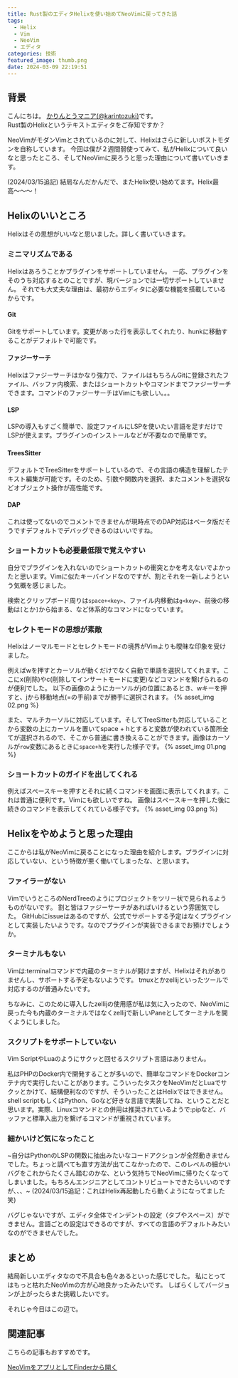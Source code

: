 ```yaml
---
title: Rust製のエディタHelixを使い始めてNeoVimに戻ってきた話
tags:
  - Helix
  - Vim
  - NeoVim
  - エディタ
categories: 技術
featured_image: thumb.png
date: 2024-03-09 22:19:51
---
```



## 背景
こんにちは。 [かりんとうマニア(@karintozuki)](https://twitter.com/karintozuki)です。  
Rust製のHelixというテキストエディタをご存知ですか？
<!-- more -->

NeoVimがモダンVimとされているのに対して、Helixはさらに新しいポストモダンを自称しています。
今回は僕が２週間弱使ってみて、私がHelixについて良いなと思ったところ、そしてNeoVimに戻ろうと思った理由について書いていきます。

(2024/03/15追記) 結局なんだかんだで、またHelix使い始めてます。Helix最高〜〜〜！

## **Helixのいいところ**
Helixはその思想がいいなと思いました。詳しく書いていきます。

### ミニマリズムである
Helixはあろうことかプラグインをサポートしていません。
一応、プラグインをそのうち対応するとのことですが、現バージョンでは一切サポートしていません。
それでも大丈夫な理由は、最初からエディタに必要な機能を搭載しているからです。

#### Git
Gitをサポートしています。変更があった行を表示してくれたり、hunkに移動することがデフォルトで可能です。

#### ファジーサーチ
Helixはファジーサーチはかなり強力で、ファイルはもちろんGitに登録されたファイル、バッファ内検索、またはショートカットやコマンドまでファジーサーチできます。コマンドのファジーサーチはVimにも欲しい。。。

#### LSP
LSPの導入もすごく簡単で、設定ファイルにLSPを使いたい言語を足すだけでLSPが使えます。プラグインのインストールなどが不要なので簡単です。

#### TreesSitter　
デフォルトでTreeSitterをサポートしているので、その言語の構造を理解したテキスト編集が可能です。そのため、引数や関数内を選択、またコメントを選択などオブジェクト操作が高性能です。

#### DAP
これは使ってないのでコメントできませんが現時点でのDAP対応はベータ版だそうですデフォルトでデバッグできるのはいいですね。

### ショートカットも必要最低限で覚えやすい
自分でプラグインを入れないのでショートカットの衝突とかを考えないでよかったと思います。Vimに似たキーバインドなのですが、割とそれを一新しようという気概を感じました。

検索とクリップボード周りは`space+<key>`、ファイル内移動は`g<key>`、前後の移動は`[`とか`]`から始まる、など体系的なコマンドになっています。

### セレクトモードの思想が素敵
Helixはノーマルモードとセレクトモードの境界がVimよりも曖昧な印象を受けました。

例えばwを押すとカーソルが動くだけでなく自動で単語を選択してくれます。ここにx(削除)やc(削除してインサートモードに変更)などコマンドを繋げられるのが便利でした。
以下の画像のようにカーソルがjの位置にあるとき、wキーを押すと、jから移動地点(=の手前)までが勝手に選択されます。
{% asset_img 02.png %}

また、マルチカーソルに対応しています。そしてTreeSitterも対応していることから変数の上にカーソルを置いてspace + hとすると変数が使われている箇所全てが選択されるので、そこから普通に書き換えることができます。画像はカーソルが`row`変数にあるときに`space+h`を実行した様子です。
{% asset_img 01.png %}

### ショートカットのガイドを出してくれる
例えばスペースキーを押すとそれに続くコマンドを画面に表示してくれます。これは普通に便利です。Vimにも欲しいですね。
画像はスペースキーを押した後に続きのコマンドを表示してくれている様子です。
{% asset_img 03.png %}

## **Helixをやめようと思った理由**
ここからは私がNeoVimに戻ることになった理由を紹介します。プラグインに対応していない、という特徴が悪く働いてしまったな、と思います。

### ファイラーがない
VimでいうところのNerdTreeのようにプロジェクトをツリー状で見られるようものがないです。
割と皆はファジーサーチがあればいけるという雰囲気でした。
GitHubにissueはあるのですが、公式でサポートする予定はなくプラグインとして実装したいようです。なのでプラグインが実装できるまでお預けでしょうか。

### ターミナルもない
Vimは:terminalコマンドで内蔵のターミナルが開けますが、Helixはそれがありませんし、サポートする予定もないようです。
tmuxとかzellijといったツールで対応するのが普通みたいです。

ちなみに、このために導入したzellijの使用感が私は気に入ったので、NeoVimに戻った今も内蔵のターミナルではなくzellijで新しいPaneとしてターミナルを開くようにしました。

### スクリプトをサポートしていない
Vim ScriptやLuaのようにサクッと回せるスクリプト言語はありません。

私はPHPのDocker内で開発することが多いので、簡単なコマンドをDockerコンテナ内で実行したいことがあります。こういったタスクをNeoVimだとLuaでサクッとかけて、結構便利なのですが、そういったことはHelixではできません。
shell scriptもしくはPython、Goなど好きな言語で実装してね、ということだと思います。実際、Linuxコマンドとの併用は推奨されているようで:pipなど、バッファと標準入出力を繋げるコマンドが重視されています。

### 細かいけど気になったこと
~自分はPythonのLSPの関数に抽出みたいなコードアクションが全然動きませんでした。ちょっと調べても直す方法が出てこなかったので、このレベルの細かいバグをこれからたくさん踏むのかな、という気持ちでNeoVimに帰りたくなってしまいました。もちろんエンジニアとしてコントリビュートできたらいいのですが、、、~
(2024/03/15追記：これはHelix再起動したら動くようになってました笑)

バグじゃないですが、エディタ全体でインデントの設定（タブやスペース）ができません。言語ごとの設定はできるのですが、すべての言語のデフォルトみたいなのができませんでした。

## まとめ
結局新しいエディタなので不具合も色々あるといった感じでした。
私にとってはもっと枯れたNeoVimの方が心地良かったみたいです。
しばらくしてバージョンが上がったらまた挑戦したいです。

それじゃ今日はこの辺で。

## 関連記事
こちらの記事もおすすめです。  

[NeoVimをアプリとしてFinderから開く](/2023/07/2023-0728-nvim-as-app/)